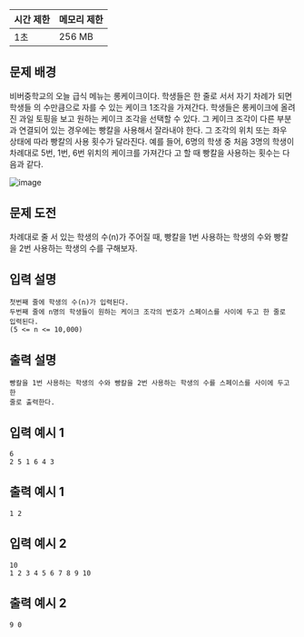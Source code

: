 | 시간 제한 | 메모리 제한 |
| --- | --- |
| 1초 | 256 MB |

## 문제 배경

비버중학교의 오늘 급식 메뉴는 롱케이크이다. 학생들은 한 줄로 서서 자기 차례가 되면 학생들
의 수만큼으로 자를 수 있는 케이크 1조각을 가져간다. 학생들은 롱케이크에 올려진 과일 토핑을 보고 원하는 케이크 조각을 선택할 수 있다. 그 케이크 조각이 다른 부분과 연결되어 있는 경우에는 빵칼을 사용해서 잘라내야 한다. 그 조각의 위치 또는 좌우 상태에 따라 빵칼의 사용 횟수가 달라진다. 예를 들어, 6명의 학생 중 처음 3명의 학생이 차례대로 5번, 1번, 6번 위치의 케이크를 가져간다
고 할 때 빵칼을 사용하는 횟수는 다음과 같다.

![image](https://github.com/wkdtjdwns/Python/assets/128266768/3180d814-d6c3-4b51-a659-fc998fff64f3)

## 문제 도전

차례대로 줄 서 있는 학생의 수(n)가 주어질 때, 빵칼을 1번 사용하는 학생의 수와 빵칼을 2번
사용하는 학생의 수를 구해보자.

## **입력 설명**

```
첫번째 줄에 학생의 수(n)가 입력된다.
두번째 줄에 n명의 학생들이 원하는 케이크 조각의 번호가 스페이스를 사이에 두고 한 줄로 입력된다.
(5 <= n <= 10,000)
```

## 출력 **설명**

```
빵칼을 1번 사용하는 학생의 수와 빵칼을 2번 사용하는 학생의 수를 스페이스를 사이에 두고 한
줄로 출력한다.
```

## **입력 예시 1**

```
6
2 5 1 6 4 3
```

## **출력 예시 1**

```
1 2
```

## **입력 예시 2**

```
10
1 2 3 4 5 6 7 8 9 10
```

## **출력 예시 2**

```
9 0
```
